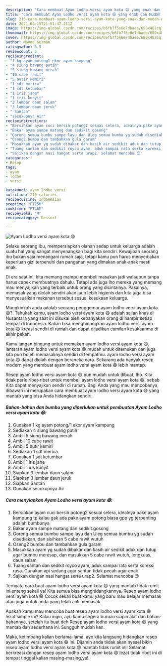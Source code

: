 ```yaml
---
description: "Cara membuat Ayam Lodho versi ayam kota 😄 yang enak dan Mudah Dibuat"
title: "Cara membuat Ayam Lodho versi ayam kota 😄 yang enak dan Mudah Dibuat"
slug: 213-cara-membuat-ayam-lodho-versi-ayam-kota-yang-enak-dan-mudah-dibuat
date: 2021-06-15T21:51:47.211Z
image: https://img-global.cpcdn.com/recipes/b6fb7f5e6e7dbaee/680x482cq70/ayam-lodho-versi-ayam-kota-😄-foto-resep-utama.jpg
thumbnail: https://img-global.cpcdn.com/recipes/b6fb7f5e6e7dbaee/680x482cq70/ayam-lodho-versi-ayam-kota-😄-foto-resep-utama.jpg
cover: https://img-global.cpcdn.com/recipes/b6fb7f5e6e7dbaee/680x482cq70/ayam-lodho-versi-ayam-kota-😄-foto-resep-utama.jpg
author: Mayme Guzman
ratingvalue: 3.5
reviewcount: 5
recipeingredient:
- "1 kg ayam potong1 ekor ayam kampung"
- "4 siung bawang putih"
- "5 siung bawang merah"
- "10 cabe rawit"
- "5 butir kemiri"
- "1 sdt merica"
- "1 sdt ketumbar"
- "1 iris jahe"
- "1 iris kunyit"
- "3 lembar daun salam"
- "3 lembar daun jeruk"
- " Santan"
- "secukupnya Air"
recipeinstructions:
- "Bersihkan ayam cuci bersih potong2 sesuai selera, idealnya pake ayam kampung tp kalau gak ada pake ayam potong biasa gpp yg terpenting adalah bumbunya"
- "Bakar ayam sampe matang dan sedikit.gosong"
- "Goreng semua bumbu sampe layu dan Uleg semua bumbu yg sudah disediakan, dan sisihkan 5 cabe rawit wutuh"
- "Oseng2 bumbu dan tambahkan gula garam"
- "Masukkan ayam yg sudah dibakar dan kasih air sedikit aduk dan tutup agar bumbu meresap, dan masukkan 5 cabe rawit wutuh, lengkuas, daun salam"
- "Tuang santan dan sedikit royco ayam, aduk sampai rata serta koreksi rasa. Gunakan api sedang agar santan tidak pecah agar enak"
- "Sajikan dengan nasi hangat serta urap2. Selamat mencoba 😊"
categories:
- Resep
tags:
- ayam
- lodho
- versi

katakunci: ayam lodho versi 
nutrition: 216 calories
recipecuisine: Indonesian
preptime: "PT25M"
cooktime: "PT40M"
recipeyield: "4"
recipecategory: Dessert

---
```



![Ayam Lodho versi ayam kota 😄](https://img-global.cpcdn.com/recipes/b6fb7f5e6e7dbaee/680x482cq70/ayam-lodho-versi-ayam-kota-😄-foto-resep-utama.jpg)

Selaku seorang ibu, mempersiapkan olahan sedap untuk keluarga adalah suatu hal yang sangat menyenangkan bagi kita sendiri. Kewajiban seorang ibu bukan saja menangani rumah saja, tetapi kamu pun harus menyediakan keperluan gizi terpenuhi dan panganan yang dimakan anak-anak mesti enak.

Di era  saat ini, kita memang mampu membeli masakan jadi walaupun tanpa harus capek membuatnya dahulu. Tetapi ada juga lho mereka yang memang mau menyajikan yang terbaik untuk orang yang dicintainya. Pasalnya, memasak yang diolah sendiri akan jauh lebih higienis dan kita juga bisa menyesuaikan makanan tersebut sesuai kesukaan keluarga. 



Mungkinkah anda adalah seorang penggemar ayam lodho versi ayam kota 😄?. Tahukah kamu, ayam lodho versi ayam kota 😄 adalah sajian khas di Nusantara yang saat ini disukai oleh kebanyakan orang di hampir setiap tempat di Indonesia. Kalian bisa menghidangkan ayam lodho versi ayam kota 😄 kreasi sendiri di rumah dan dapat dijadikan camilan kesukaanmu di akhir pekan.

Kamu jangan bingung untuk memakan ayam lodho versi ayam kota 😄, lantaran ayam lodho versi ayam kota 😄 mudah untuk ditemukan dan juga kita pun boleh memasaknya sendiri di tempatmu. ayam lodho versi ayam kota 😄 dapat diolah dengan beraneka cara. Sekarang ada banyak resep modern yang membuat ayam lodho versi ayam kota 😄 lebih mantap.

Resep ayam lodho versi ayam kota 😄 pun mudah untuk dibuat, lho. Kita tidak perlu ribet-ribet untuk membeli ayam lodho versi ayam kota 😄, sebab Kita dapat menyajikan sendiri di rumah. Bagi Anda yang mau mencobanya, dibawah ini merupakan cara membuat ayam lodho versi ayam kota 😄 yang mantab yang bisa Anda hidangkan sendiri.

<!--inarticleads1-->

##### Bahan-bahan dan bumbu yang diperlukan untuk pembuatan Ayam Lodho versi ayam kota 😄:

1. Gunakan 1 kg ayam potong/1 ekor ayam kampung
1. Sediakan 4 siung bawang putih
1. Ambil 5 siung bawang merah
1. Ambil 10 cabe rawit
1. Ambil 5 butir kemiri
1. Sediakan 1 sdt merica
1. Gunakan 1 sdt ketumbar
1. Ambil 1 iris jahe
1. Ambil 1 iris kunyit
1. Siapkan 3 lembar daun salam
1. Siapkan 3 lembar daun jeruk
1. Siapkan  Santan
1. Gunakan secukupnya Air




<!--inarticleads2-->

##### Cara menyiapkan Ayam Lodho versi ayam kota 😄:

1. Bersihkan ayam cuci bersih potong2 sesuai selera, idealnya pake ayam kampung tp kalau gak ada pake ayam potong biasa gpp yg terpenting adalah bumbunya
1. Bakar ayam sampe matang dan sedikit.gosong
1. Goreng semua bumbu sampe layu dan Uleg semua bumbu yg sudah disediakan, dan sisihkan 5 cabe rawit wutuh
1. Oseng2 bumbu dan tambahkan gula garam
1. Masukkan ayam yg sudah dibakar dan kasih air sedikit aduk dan tutup agar bumbu meresap, dan masukkan 5 cabe rawit wutuh, lengkuas, daun salam
1. Tuang santan dan sedikit royco ayam, aduk sampai rata serta koreksi rasa. Gunakan api sedang agar santan tidak pecah agar enak
1. Sajikan dengan nasi hangat serta urap2. Selamat mencoba 😊




Ternyata cara buat ayam lodho versi ayam kota 😄 yang mantab tidak rumit ini enteng sekali ya! Kita semua bisa menghidangkannya. Resep ayam lodho versi ayam kota 😄 Cocok sekali buat kamu yang baru mau belajar memasak atau juga untuk anda yang telah ahli memasak.

Apakah kamu mau mencoba buat resep ayam lodho versi ayam kota 😄 lezat simple ini? Kalau ingin, ayo kamu segera buruan siapin alat dan bahan-bahannya, setelah itu buat deh Resep ayam lodho versi ayam kota 😄 yang mantab dan sederhana ini. Sungguh mudah kan. 

Maka, ketimbang kalian berlama-lama, ayo kita langsung hidangkan resep ayam lodho versi ayam kota 😄 ini. Dijamin anda tiidak akan nyesel bikin resep ayam lodho versi ayam kota 😄 mantab tidak rumit ini! Selamat berkreasi dengan resep ayam lodho versi ayam kota 😄 lezat tidak ribet ini di tempat tinggal kalian masing-masing,ya!.

